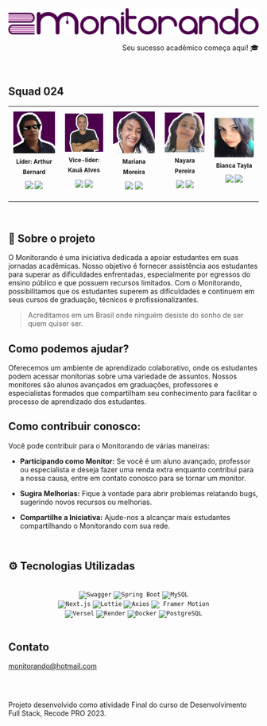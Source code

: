 <img src="https://raw.githubusercontent.com/Squad024-2023/monitorando-frontend/readme/public/icons/logo-pink.svg">

<div style="text-align: right;">
  <p>Seu sucesso acadêmico começa aqui! 🎓</p>
</div>

<br>

## Squad 024 


<table>
  <tr>
    <td align="center" style="padding: 10px;">
        <img src="https://raw.githubusercontent.com/Squad024-2023/monitorando-frontend/readme/public/images/arthur.webp" width="200px;" alt="Arthur"/><br>
        <sub>
          <b>Líder: Arthur Bernard</b>
          <p> <a href="https://www.linkedin.com/in/ber-arthur/" ><img src="https://img.icons8.com/color/38/000000/linkedin.png"/></a> <a href="https://github.com/Daedaluzz"><img src="https://img.icons8.com/ios-glyphs/38/000000/github.png"/></a>
        </sub>
      </a>
    </td>
        <td align="center" style="padding: 10px;">
        <img src="https://raw.githubusercontent.com/Squad024-2023/monitorando-frontend/readme/public/images/kaua.webp" width="210px;" alt="Arthur"/><br>
        <sub>
          <b>Vice-líder: Kauã Alves</b>
          <p> <a href="https://www.linkedin.com/in/kaua-amelo96/" ><img src="https://img.icons8.com/color/38/000000/linkedin.png"/></a> <a href="https://github.com/kauaamelo"><img src="https://img.icons8.com/ios-glyphs/38/000000/github.png"/></a>
        </sub>
      </a>
    </td>
    <td align="center" style="padding: 10px;">
        <img src="https://raw.githubusercontent.com/Squad024-2023/monitorando-frontend/readme/public/images/mariana.webp" width="200px;" alt="Arthur"/><br>
        <sub>
          <b>Mariana Moreira</b>
          <p> <a href="https://www.linkedin.com/in/mariana-moreira-santos-39417828a/" ><img src="https://img.icons8.com/color/38/000000/linkedin.png"/></a> <a href="https://github.com/mari-moreira"><img src="https://img.icons8.com/ios-glyphs/38/000000/github.png"/></a>
        </sub>
      </a>
    </td>
        <td align="center" style="padding: 10px;">
        <img src="https://raw.githubusercontent.com/Squad024-2023/monitorando-frontend/readme/public/images/nayara.webp" width="200px;" alt="Arthur"/><br>
        <sub>
          <b>Nayara Pereira</b>
          <p> <a href="https://www.linkedin.com/in/nayarabpereira/"><img src="https://img.icons8.com/color/38/000000/linkedin.png"/></a> <a href="https://github.com/nxyara"><img src="https://img.icons8.com/ios-glyphs/38/000000/github.png"/></a>
        </sub>
      </a>
    </td>
    <td align="center" style="padding: 10px;">
        <img src="https://raw.githubusercontent.com/Squad024-2023/monitorando-frontend/readme/public/images/bianca.webp" width="200px;" alt="Arthur"/><br>
        <sub>
          <b>Bianca Tayla</b>
          <p> <a href="https://www.linkedin.com/in/bianca-t-7b5972255/" ><img src="https://img.icons8.com/color/38/000000/linkedin.png"/></a> <a href="https://github.com/Y777-CoderTech"><img src="https://img.icons8.com/ios-glyphs/38/000000/github.png"/></a>
        </sub>
      </a>
    </td>
  </tr>
</table>

<br>

## 📜 Sobre o projeto
O Monitorando é uma iniciativa dedicada a apoiar estudantes em suas jornadas acadêmicas. Nosso objetivo é fornecer assistência aos estudantes para superar as dificuldades enfrentadas, especialmente por egressos do ensino público e que possuem recursos limitados. Com o Monitorando, possibilitamos que os estudantes superem as dificuldades e continuem em seus cursos de graduação, técnicos e profissionalizantes.


>  Acreditamos em um Brasil onde ninguém desiste do sonho de ser quem quiser ser.


## Como podemos ajudar?

Oferecemos um ambiente de aprendizado colaborativo, onde os estudantes podem acessar monitorias sobre uma variedade de assuntos. Nossos monitores são alunos avançados em graduações, professores e especialistas formados que compartilham seu conhecimento para facilitar o processo de aprendizado dos estudantes.


## Como contribuir conosco:

Você pode contribuir para o Monitorando de várias maneiras:

* **Participando como Monitor:** Se você é um aluno avançado, professor ou especialista e deseja fazer uma renda extra enquanto contribui para a nossa causa, entre em contato conosco para se tornar um monitor.

* **Sugira Melhorias:** Fique à vontade para abrir problemas relatando bugs, sugerindo novos recursos ou melhorias.

* **Compartilhe a Iniciativa:** Ajude-nos a alcançar mais estudantes compartilhando o Monitorando com sua rede.

<br>

## ⚙️ Tecnologias Utilizadas 

<br>

<div align="center">
	<code><img width="50" src="https://user-images.githubusercontent.com/25181517/186711335-a3729606-5a78-4496-9a36-06efcc74f800.png" alt="Swagger" title="Swagger"/></code>
	<code><img width="50" src="https://user-images.githubusercontent.com/25181517/183891303-41f257f8-6b3d-487c-aa56-c497b880d0fb.png" alt="Spring Boot" title="Spring Boot"/></code>
	<code><img width="50" src="https://user-images.githubusercontent.com/25181517/183896128-ec99105a-ec1a-4d85-b08b-1aa1620b2046.png" alt="MySQL" title="MySQL"/></code>
</div> 


<div align="center">
	<code><img width="50" src="https://github.com/marwin1991/profile-technology-icons/assets/136815194/5f8c622c-c217-4649-b0a9-7e0ee24bd704" alt="Next.js" title="Next.js"/></code>
  <code><img src="https://airbnb.io/lottie/images/logo.webp" alt="Lottie" width="50" title="Lottie"/></code>
  <code><img width="50" src="https://avatars.githubusercontent.com/u/32372333?s=200&v=4" alt="Axios" title="Axios"/></code>
  <code><img src="https://avatars.githubusercontent.com/u/42876?s=200&v=4" alt=" Framer Motion" width="50" title="Framer Motion"/></code>
  
</div>

<div align="center">
  <code><img width="50" src="https://avatars.githubusercontent.com/u/14985020?s=200&v=4" alt="Versel" title="Versel"/></code>
  <code><img width="50" src="https://avatars.githubusercontent.com/u/36424661?s=200&v=4" alt="Render" title="Render"/></code>
  <code><img width="50" src="https://user-images.githubusercontent.com/25181517/117207330-263ba280-adf4-11eb-9b97-0ac5b40bc3be.png" alt="Docker" title="Docker"/></code>
  <code><img width="50" src="https://user-images.githubusercontent.com/25181517/117208740-bfb78400-adf5-11eb-97bb-09072b6bedfc.png" alt="PostgreSQL" title="PostgreSQL"/></code>
</div>
    
<br>

## Contato

monitorando@hotmail.com

<br>

## 
Projeto desenvolvido como atividade Final do curso de Desenvolvimento Full Stack, Recode PRO 2023.


